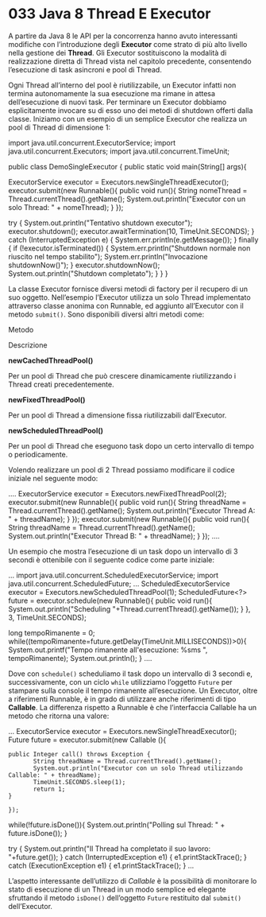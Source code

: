 # 033 Java 8 Thread E Executor

A partire da Java 8 le API per la concorrenza hanno avuto interessanti modifiche con l’introduzione degli **Executor** come strato di più alto livello nella gestione dei **Thread**. Gli Executor sostituiscono la modalità di realizzazione diretta di Thread vista nel capitolo precedente, consentendo l’esecuzione di task asincroni e pool di Thread.

Ogni Thread all’interno del pool è riutilizzabile, un Executor infatti non termina autonomamente la sua esecuzione ma rimane in attesa dell’esecuzione di nuovi task. Per terminare un Executor dobbiamo esplicitamente invocare su di esso uno dei metodi di shutdown offerti dalla classe. Iniziamo con un esempio di un semplice Executor che realizza un pool di Thread di dimensione 1:

import java.util.concurrent.ExecutorService; import java.util.concurrent.Executors; import java.util.concurrent.TimeUnit;

public class DemoSingleExecutor { public static void main\(String\[\] args\){

ExecutorService executor = Executors.newSingleThreadExecutor\(\); executor.submit\(new Runnable\(\){ public void run\(\){ String nomeThread = Thread.currentThread\(\).getName\(\); System.out.println\("Executor con un solo Thread: " + nomeThread\); } }\);

try { System.out.println\("Tentativo shutdown executor"\); executor.shutdown\(\); executor.awaitTermination\(10, TimeUnit.SECONDS\); } catch \(InterruptedException e\) { System.err.println\(e.getMessage\(\)\); } finally { if \(!executor.isTerminated\(\)\) { System.err.println\("Shutdown normale non riuscito nel tempo stabilito"\); System.err.println\("Invocazione shutdownNow\(\)"\); } executor.shutdownNow\(\); System.out.println\("Shutdown completato"\); } } }

La classe Executor fornisce diversi metodi di factory per il recupero di un suo oggetto. Nell’esempio l’Executor utilizza un solo Thread implementato attraverso classe anonima con Runnable, ed aggiunto all’Executor con il metodo `submit()`. Sono disponibili diversi altri metodi come:

Metodo

Descrizione

**newCachedThreadPool\(\)**

Per un pool di Thread che può crescere dinamicamente riutilizzando i Thread creati precedentemente.

**newFixedThreadPool\(\)**

Per un pool di Thread a dimensione fissa riutilizzabili dall’Executor.

**newScheduledThreadPool\(\)**

Per un pool di Thread che eseguono task dopo un certo intervallo di tempo o periodicamente.

Volendo realizzare un pool di 2 Thread possiamo modificare il codice iniziale nel seguente modo:

.... ExecutorService executor = Executors.newFixedThreadPool\(2\); executor.submit\(new Runnable\(\){ public void run\(\){ String threadName = Thread.currentThread\(\).getName\(\); System.out.println\("Executor Thread A: " + threadName\); } }\); executor.submit\(new Runnable\(\){ public void run\(\){ String threadName = Thread.currentThread\(\).getName\(\); System.out.println\("Executor Thread B: " + threadName\); } }\); ....

Un esempio che mostra l’esecuzione di un task dopo un intervallo di 3 secondi è ottenibile con il seguente codice come parte iniziale:

... import java.util.concurrent.ScheduledExecutorService; import java.util.concurrent.ScheduledFuture; ... ScheduledExecutorService executor = Executors.newScheduledThreadPool\(1\); ScheduledFuture&lt;?&gt; future = executor.schedule\(new Runnable\(\){ public void run\(\){ System.out.println\("Scheduling "+Thread.currentThread\(\).getName\(\)\); } }, 3, TimeUnit.SECONDS\);

long tempoRimanente = 0; while\(\(tempoRimanente=future.getDelay\(TimeUnit.MILLISECONDS\)\)&gt;0\){ System.out.printf\("Tempo rimanente all'esecuzione: %sms ", tempoRimanente\); System.out.println\(\); } ....

Dove con `schedule()` scheduliamo il task dopo un intervallo di 3 secondi e, successivamente, con un ciclo `while` utilizziamo l’oggetto `Future` per stampare sulla console il tempo rimanente all’esecuzione. Un Executor, oltre a riferimenti Runnable, è in grado di utilizzare anche riferimenti di tipo **Callable**. La differenza rispetto a Runnable è che l’interfaccia Callable ha un metodo che ritorna una valore:

... ExecutorService executor = Executors.newSingleThreadExecutor\(\); Future future = executor.submit\(new Callable \(\){

```text
public Integer call() throws Exception {
       String threadName = Thread.currentThread().getName();
       System.out.println("Executor con un solo Thread utilizzando Callable: " + threadName);
       TimeUnit.SECONDS.sleep(1);
       return 1;
}

});
```

while\(!future.isDone\(\)\){ System.out.println\("Polling sul Thread: " + future.isDone\(\)\); }

try { System.out.println\("Il Thread ha completato il suo lavoro: "+future.get\(\)\); } catch \(InterruptedException e1\) { e1.printStackTrace\(\); } catch \(ExecutionException e1\) { e1.printStackTrace\(\); } ...

L’aspetto interessante dell’utilizzo di _Callable_ è la possibilità di monitorare lo stato di esecuzione di un Thread in un modo semplice ed elegante sfruttando il metodo `isDone()` dell’oggetto `Future` restituito dal `submit()` dell’Executor.

